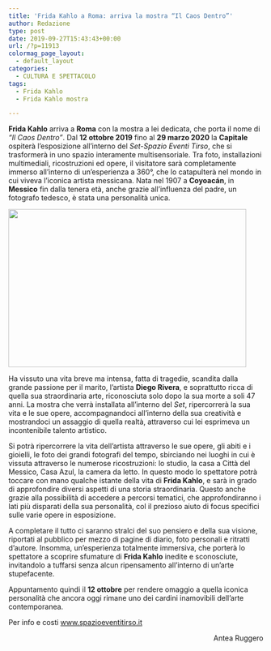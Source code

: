 ```yaml
---
title: 'Frida Kahlo a Roma: arriva la mostra “Il Caos Dentro”'
author: Redazione
type: post
date: 2019-09-27T15:43:43+00:00
url: /?p=11913
colormag_page_layout:
  - default_layout
categories:
  - CULTURA E SPETTACOLO
tags:
  - Frida Kahlo
  - Frida Kahlo mostra

---
```

**Frida Kahlo** arriva a **Roma** con la mostra a lei dedicata, che porta il nome di _“Il Caos Dentro”_. Dal **12 ottobre 2019** fino al **29 marzo 2020** la **Capitale** ospiterà l’esposizione all’interno del _Set-Spazio Eventi Tirso_, che si trasformerà in uno spazio interamente multisensoriale. Tra foto, installazioni multimediali, ricostruzioni ed opere, il visitatore sarà completamente immerso all’interno di un’esperienza a 360°, che lo catapulterà nel mondo in cui viveva l’iconica artista messicana. Nata nel 1907 a **Coyoacán**, in **Messico** fin dalla tenera età, anche grazie all’influenza del padre, un fotografo tedesco, è stata una personalità unica.

<img decoding="async" loading="lazy" class="aligncenter wp-image-11914 " src="https://progressonline.it/wp-content/uploads/2019/09/frida-kahlo-3533466_1280.jpg" alt="" width="470" height="312" /> 

Ha vissuto una vita breve ma intensa, fatta di tragedie, scandita dalla grande passione per il marito, l’artista **Diego Rivera**, e soprattutto ricca di quella sua straordinaria arte, riconosciuta solo dopo la sua morte a soli 47 anni. La mostra che verrà installata all’interno del _Set_, ripercorrerà la sua vita e le sue opere, accompagnandoci all’interno della sua creatività e mostrandoci un assaggio di quella realtà, attraverso cui lei esprimeva un incontenibile talento artistico.

Si potrà ripercorrere la vita dell’artista attraverso le sue opere, gli abiti e i gioielli, le foto dei grandi fotografi del tempo, sbirciando nei luoghi in cui è vissuta attraverso le numerose ricostruzioni: lo studio, la casa a Città del Messico, Casa Azul, la camera da letto. In questo modo lo spettatore potrà toccare con mano qualche istante della vita di **Frida Kahlo**, e sarà in grado di approfondire diversi aspetti di una storia straordinaria. Questo anche grazie alla possibilità di accedere a percorsi tematici, che approfondiranno i lati più disparati della sua personalità, col il prezioso aiuto di focus specifici sulle varie opere in esposizione.

A completare il tutto ci saranno stralci del suo pensiero e della sua visione, riportati al pubblico per mezzo di pagine di diario, foto personali e ritratti d’autore. Insomma, un’esperienza totalmente immersiva, che porterà lo spettatore a scoprire sfumature di **Frida Kahlo** inedite e sconosciute, invitandolo a tuffarsi senza alcun ripensamento all’interno di un’arte stupefacente.

Appuntamento quindi il **12 ottobre** per rendere omaggio a quella iconica personalità che ancora oggi rimane uno dei cardini inamovibili dell’arte contemporanea.

Per info e costi www.spazioeventitirso.it

<p style="text-align: right;">
  Antea Ruggero
</p>